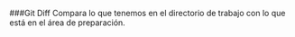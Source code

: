 ###Git Diff
Compara lo que tenemos en el directorio de trabajo con lo que está en el área de preparación.
